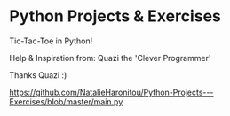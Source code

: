 # Python Projects & Exercises
 
Tic-Tac-Toe in Python!


Help & Inspiration from: Quazi the 'Clever Programmer'


Thanks Quazi :)

https://github.com/NatalieHaronitou/Python-Projects---Exercises/blob/master/main.py
